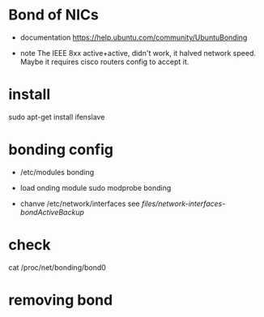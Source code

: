 # Bond of NICs

- documentation
https://help.ubuntu.com/community/UbuntuBonding

- note
The IEEE 8xx active+active, didn't work, it halved network speed. Maybe it requires cisco routers config to accept it.

# install
sudo apt-get install ifenslave


# bonding config
- /etc/modules
bonding

- load onding module
sudo modprobe bonding

- chanve /etc/network/interfaces
see *files/network-interfaces-bondActiveBackup*


# check
cat /proc/net/bonding/bond0

# removing bond
